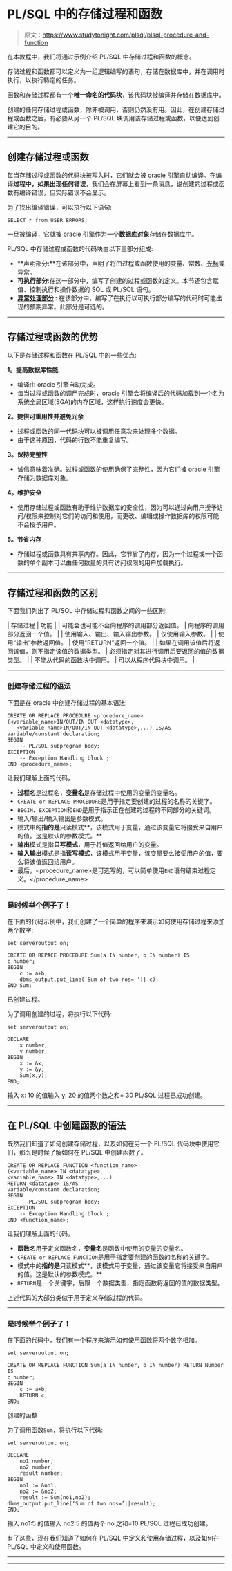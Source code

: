 # PL/SQL 中的存储过程和函数

> 原文：<https://www.studytonight.com/plsql/plsql-procedure-and-function>

在本教程中，我们将通过示例介绍 PL/SQL 中存储过程和函数的概念。

存储过程和函数都可以定义为一组逻辑编写的语句，存储在数据库中，并在调用时执行，以执行特定的任务。

函数和存储过程都有一个**唯一命名的代码块**，该代码块被编译并存储在数据库中。

创建的任何存储过程或函数，除非被调用，否则仍然没有用。因此，在创建存储过程或函数之后，有必要从另一个 PL/SQL 块调用该存储过程或函数，以便达到创建它的目的。

* * *

## 创建存储过程或函数

每当存储过程或函数的代码块被写入时，它们就会被 oracle 引擎自动编译。在编译**过程中，如果出现任何错误**，我们会在屏幕上看到一条消息，说创建的过程或函数有编译错误，但实际错误不会显示。

为了找出编译错误，可以执行以下语句:

```
SELECT * from USER_ERRORS;
```

一旦被编译，它就被 oracle 引擎作为一个**数据库对象**存储在数据库中。

PL/SQL 中存储过程或函数的代码块由以下三部分组成:

*   **声明部分:**在该部分中，声明了将由过程或函数使用的变量、常数、[光标](plsql-cursor)或异常。
*   **可执行部分**:在这一部分中，编写了创建的过程或函数的定义。本节还包含赋值、控制执行和操作数据的 SQL 或 PL/SQL 语句。
*   **[异常处理部分](plsql-exception-handling) :** 在该部分中，编写了在执行以可执行部分编写的代码时可能出现的预期异常。此部分是可选的。

* * *

## 存储过程或函数的优势

以下是存储过程和函数在 PL/SQL 中的一些优点:

**1。提高数据库性能**

*   编译由 oracle 引擎自动完成。
*   每当过程或函数的调用完成时，oracle 引擎会将编译后的代码加载到一个名为系统全局区域(SGA)的内存区域，这样执行速度会更快。

**2。提供可重用性并避免冗余**

*   过程或函数的同一代码块可以被调用任意次来处理多个数据。
*   由于这种原因，代码的行数不能重复编写。

**3。保持完整性**

*   诚信意味着准确。过程或函数的使用确保了完整性，因为它们被 oracle 引擎存储为数据库对象。

**4。维护安全**

*   使用存储过程或函数有助于维护数据库的安全性，因为可以通过向用户授予访问/权限来控制对它们的访问和使用，而更改、编辑或操作数据库的权限可能不会授予用户。

**5。节省内存**

*   存储过程或函数具有共享内存。因此，它节省了内存，因为一个过程或一个函数的单个副本可以由任何数量的具有访问权限的用户加载执行。

* * *

## 存储过程和函数的区别

下面我们列出了 PL/SQL 中存储过程和函数之间的一些区别:

| 存储过程 | 功能 |
| 可能会也可能不会向程序的调用部分返回值。 | 向程序的调用部分返回一个值。 |
| 使用输入、输出、输入输出参数。 | 仅使用输入参数。 |
| 使用“输出”参数返回值。 | 使用“RETURN”返回一个值。 |
| 如果在调用该值后将返回该值，则不指定该值的数据类型。 | 必须指定对其进行调用后要返回的值的数据类型。 |
| 不能从代码的函数块中调用。 | 可以从程序代码块中调用。 |

* * *

### 创建存储过程的语法

下面是在 oracle 中创建存储过程的基本语法:

```
CREATE OR REPLACE PROCEDURE <procedure_name> 
(<variable_name>IN/OUT/IN OUT <datatype>,
   <variable_name>IN/OUT/IN OUT <datatype>,...) IS/AS
variable/constant declaration;
BEGIN
	-- PL/SQL subprogram body;
EXCEPTION
	-- Exception Handling block ;
END <procedure_name>; 
```

让我们理解上面的代码，

*   **过程名**是过程名，**变量名**是存储过程中使用的变量的变量名。
*   `CREATE or REPLACE PROCEDURE`是用于指定要创建的过程的名称的关键字。
*   `BEGIN`、`EXCEPTION`和`END`是用于指示正在创建的过程的不同部分的关键词。
*   输入/输出/输入输出是参数模式。
*   模式中的**指的是**只读模式**，该模式用于变量，通过该变量它将接受来自用户的值。这是默认的参数模式。**
*   **输出**模式是指**只写模式**，用于将值返回给用户的变量。
*   **输入输出**模式是指**读写模式**，该模式用于变量，该变量要么接受用户的值，要么将该值返回给用户。
*   最后，<procedure_name>是可选写的，可以简单使用`END`语句结束过程定义。</procedure_name>

* * *

### 是时候举个例子了！

在下面的代码示例中，我们创建了一个简单的程序来演示如何使用存储过程来添加两个数字:

```
set serveroutput on;

CREATE OR REPACE PROCEDURE Sum(a IN number, b IN number) IS
c number; 
BEGIN
	c := a+b;
	dbms_output.put_line('Sum of two nos= '|| c);
END Sum;

```

已创建过程。

为了调用创建的过程，将执行以下代码:

```
set serveroutput on;

DECLARE
	x number;
	y number;
BEGIN
	x := &x;
	y := &y;
	Sum(x,y);
END;
```

输入 x: 10 的值输入 y: 20 的值两个数之和= 30 PL/SQL 过程已成功创建。

* * *

## 在 PL/SQL 中创建函数的语法

既然我们知道了如何创建存储过程，以及如何在另一个 PL/SQL 代码块中使用它们，那么是时候了解如何在 PL/SQL 中创建函数了。

```
CREATE OR REPLACE FUNCTION <function_name>
(<variable_name> IN <datatype>,
<variable_name> IN <datatype>,...)
RETURN <datatype> IS/AS
variable/constant declaration;
BEGIN
	-- PL/SQL subprogram body;
EXCEPTION
	-- Exception Handling block ;
END <function_name>; 
```

让我们理解上面的代码，

*   **函数名**用于定义函数名，**变量名**是函数中使用的变量的变量名。
*   `CREATE or REPLACE FUNCTION`是用于指定要创建的函数的名称的关键字。
*   模式中的**指的是**只读模式**，该模式用于变量，通过该变量它将接受来自用户的值。这是默认的参数模式。**
*   `RETURN`是一个关键字，后跟一个数据类型，指定函数将返回的值的数据类型。

上述代码的大部分类似于用于定义存储过程的代码。

* * *

### 是时候举个例子了！

在下面的代码中，我们有一个程序来演示如何使用函数将两个数字相加。

```
set serveroutput on;

CREATE OR REPLACE FUNCTION Sum(a IN number, b IN number) RETURN Number IS
c number;
BEGIN
	c := a+b;
	RETURN c;
END; 
```

创建的函数

为了调用函数`Sum`，将执行以下代码:

```
set serveroutput on;

DECLARE
	no1 number;
	no2 number;
	result number;
BEGIN
	no1 := &no1;
	no2 := &no2;
	result := Sum(no1,no2);
dbms_output.put_line(‘Sum of two nos=’||result);
END;
```

输入 no1:5 的值输入 no2:5 的值两个 no 之和=10 PL/SQL 过程已成功创建。

有了这些，现在我们知道了如何在 PL/SQL 中定义和使用存储过程，以及如何在 PL/SQL 中定义和使用函数。

* * *

* * *